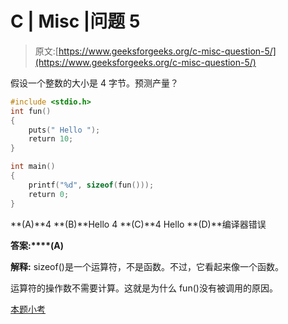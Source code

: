 # C | Misc |问题 5

> 原文:[https://www.geeksforgeeks.org/c-misc-question-5/](https://www.geeksforgeeks.org/c-misc-question-5/)

假设一个整数的大小是 4 字节。预测产量？

```cpp
#include <stdio.h>
int fun()
{
    puts(" Hello ");
    return 10;
}

int main()
{
    printf("%d", sizeof(fun()));
    return 0;
}
```

**(A)**4
**(B)**Hello 4
**(C)**4 Hello
**(D)**编译器错误

**答案:****(A)**

**解释:** sizeof()是一个运算符，不是函数。不过，它看起来像一个函数。

运算符的操作数不需要计算。这就是为什么 fun()没有被调用的原因。

[本题小考](https://www.geeksforgeeks.org/quiz-corner-gq/)